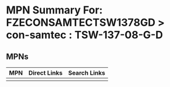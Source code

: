 



# MPN Summary For: FZECONSAMTECTSW1378GD > con-samtec : TSW-137-08-G-D

## MPNs
  

|MPN|Direct Links|Search Links|
| :--- | :--- | :--- |
||||
